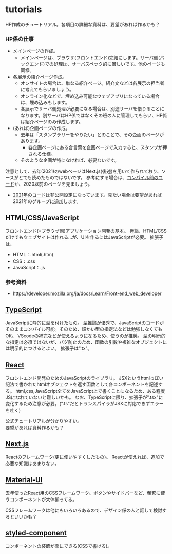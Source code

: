 # tutorials
HP作成のチュートリアル。各項目の詳細な資料は、要望があれば作るかも？

### HP係の仕事
- メインページの作成。
  - メインページは、ブラウザ(フロントエンド)完結にします。サーバ側(バックエンド)での処理は、サーバスペック的に厳しいです。他のページも同様。
- 各展示の紹介ページ作成。
  - オンサイトの場合は、単なる紹介ページ。紹介文などは各展示の担当者に考えてもらいましょう。
  - オンライン化などで、埋め込み可能なウェブアプリになっている場合は、埋め込みもします。
  - 各展示でサーバ側処理が必要になる場合は、別途サーバを借りることになります。別サーバはHP係ではなくその班の人に管理してもらい、HP係は紹介ページのみ作成します。
- (あれば)企画ページの作成。
  - 去年は「スタンプラリーをやりたい」とのことで、その企画のページがあります。
    - 各企画ページにある合言葉を企画ページで入力すると、スタンプが押される仕様。
  - そのような企画が特になければ、必要ないです。

注意として、去年(2021)のwebページはNext.js(後述)を用いて作られており、ソースがとても読めたものではないです。
参考にする場合は、[コンパイル前のコード](https://github.com/pelab2021/2021hp_next)か、2020以前のページを見ましょう。
- [2021年のコード](https://github.com/pelab2021/2021hp_next)は非公開設定になっています。見たい場合は要望があれば2021年のグループに追加します。

## HTML/CSS/JavaScript
フロントエンド(=ブラウザ側)アプリケーション開発の基本。
極論、HTML/CSSだけでもウェブサイトは作れる...が、UIを作るにはJavaScriptが必要。
拡張子は、
- HTML：.html(.htm)
- CSS：.css
- JavaScript：.js
### 参考資料
- https://developer.mozilla.org/ja/docs/Learn/Front-end_web_developer

## [TypeScript](https://www.typescriptlang.org/)
JavaScriptに静的に型を付けたもの。
型推論が優秀で、JavaScriptのコードがそのままコンパイル可能。そのため、細かい型の指定法などは勉強しなくてもOK。
VScodeの補完などが使えるようになるため、使うのが推奨。
型の明示的な指定は必須ではないが、バグ防止のため、函数の引数や複雑なオブジェクトには明示的につけるとよい。
拡張子は".tx"。

## [React](https://ja.reactjs.org/)
フロントエンド開発のためのJavaScriptのライブラリ。
JSXというhtmlっぽい記法で書かれたhtmlオブジェクトを返す函数として各コンポーネントを記述する。
html,css,JavaScript全てをJavaScript上で書くことになるため、ある程度JSになれていないと難しいかも。
なお、TypeScriptに限り、拡張子が".tsx"に変化するため注意が必要。(".ts"だとトランスパイラがJSXに対応できずエラーを吐く)

公式チュートリアルが分かりやすい。<br/>
要望があれば資料作るかも？

## [Next.js](https://nextjs.org/)
Reactのフレームワーク(更に使いやすくしたもの)。
Reactが使えれば、追加で必要な知識はあまりない。

## [Material-UI](https://mui.com/)
去年使ったReact用のCSSフレームワーク。ボタンやサイドバーなど、頻繁に使うコンポーネントが大体揃ってる。

CSSフレームワークは他にもいろいろあるので、デザイン係の人と話して検討するといいかも？

## [styled-component](https://styled-components.com/)
コンポーネントの装飾が楽にできる(CSSで書ける)。
